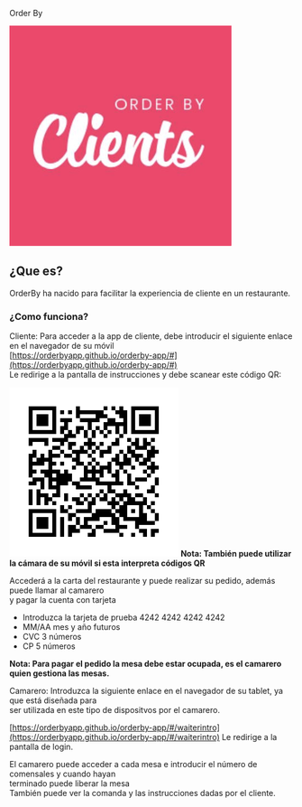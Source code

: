 Order By 

![Alt text](public/orderby.png)


## ¿Que es?

OrderBy ha nacido para facilitar la experiencia de cliente en un restaurante.

### ¿Como funciona?
Cliente:
Para acceder a la app de cliente, debe introducir el siguiente enlace en el navegador de su móvil<br>
[https://orderbyapp.github.io/orderby-app/#](https://orderbyapp.github.io/orderby-app/#)<br>
Le redirige a la pantalla de instrucciones y debe scanear este código QR:

![Alt text](public/mesa6.png)
**Nota: También puede utilizar la cámara de su móvil si esta interpreta códigos QR**

Accederá a la carta del restaurante y puede realizar su pedido, además puede llamar al camarero<br>
y pagar la cuenta con tarjeta<br> 

* Introduzca la tarjeta de prueba 4242 4242 4242 4242 
* MM/AA mes y año futuros
* CVC 3 números
* CP 5 números

**Nota: Para pagar el pedido la mesa debe estar ocupada, es el camarero quien gestiona las mesas.**

Camarero:
Introduzca la siguiente enlace en el navegador de su tablet, ya que está diseñada para<br> 
ser utilizada en este tipo de dispositvos por el camarero.

[https://orderbyapp.github.io/orderby-app/#/waiterintro](https://orderbyapp.github.io/orderby-app/#/waiterintro)
Le redirige a la pantalla de login.<br>

El camarero puede acceder a cada mesa e introducir el número de comensales y cuando hayan<br> terminado puede liberar la mesa<br>
También puede ver la comanda y las instrucciones dadas por el cliente.<br>

